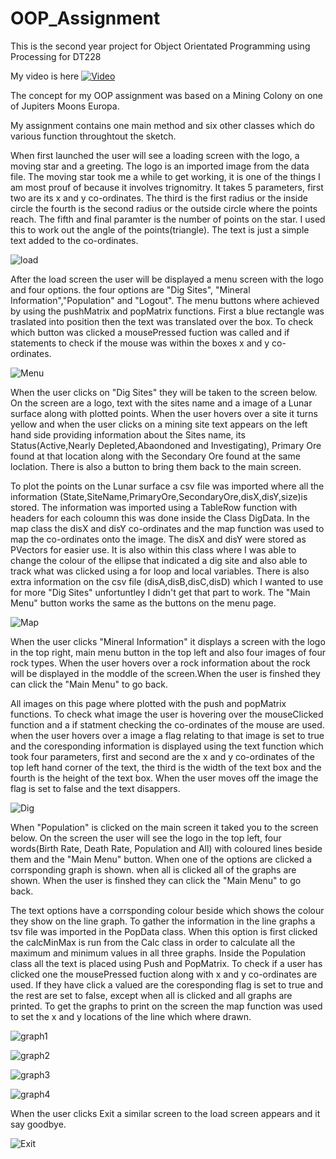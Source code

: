 # OOP_Assignment
This is the second year project for Object Orientated Programming using Processing for DT228

My video is here [![Video](http://img.youtube.com/vi/t6xtGr71CgI/0.jpg)](https://www.youtube.com/watch?v=t6xtGr71CgI)

The concept for my OOP assignment was based on a Mining Colony on one of Jupiters Moons Europa.

My assignment contains one main method and six other classes which do various function throughtout the sketch.

When first launched the user will see a loading screen with the logo, a moving star and a greeting.
The logo is an imported image from the data file. The moving star took me a while to get working, it is one of the things I am most prouf of because
it involves trignomitry. It takes 5 parameters, first two are its x and y co-ordinates. The third is the first radius or the inside circle
the fourth is the second radius or the outside circle where the points reach. The fifth and final paramter is the number of points on the star.
I used this to work out the angle of the points(triangle). The text is just a simple text added to the co-ordinates.

![load](/screenshots/load.png?raw=true "load")

After the load screen the user will be displayed a menu screen with the logo and four options.
the four options are "Dig Sites", "Mineral Information","Population" and "Logout". The menu buttons where achieved
by using the pushMatrix and popMatrix functions. First a blue rectangle was traslated into position then the text was translated over the box.
To check which button was clicked a mousePressed fuction was called and if statements to check if the mouse was within the boxes x and y co-ordinates.

![Menu](/screenshots/menu.png?raw=true "Menu")

When the user clicks on "Dig Sites" they will be taken to the screen below. On the screen are a logo, text with the sites name and a image of a 
Lunar surface along with plotted points. When the user hovers over a site it turns yellow and when the user clicks on a mining site text appears on the left hand side providing information about the 
Sites name, its Status(Active,Nearly Depleted,Abaondoned and Investigating), Primary Ore found at that location along with the Secondary Ore found
at the same loclation. There is also a button to bring them back to the main screen.

To plot the points on the Lunar surface a csv file was imported where all the information (State,SiteName,PrimaryOre,SecondaryOre,disX,disY,size)is stored.
The information was imported using a TableRow function with headers for each coloumn this was done inside the Class DigData.
In the map class the disX and disY co-ordinates and the map function was used to map the co-ordinates onto the image. The disX and disY were stored as PVectors for easier use.
It is also within this class where I was able to change the colour of the ellipse that indicated a dig site and also able to track what was clicked using a for loop 
and local variables.
There is also extra information on the csv file (disA,disB,disC,disD) which I wanted to use for more "Dig Sites" unfortuntley I didn't get that part to work.
The "Main Menu" button works the same as the buttons on the menu page.

![Map](/screenshots/map.png?raw=true "Map")

When the user clicks "Mineral Information" it displays a screen with the logo in the top right, main menu button in the top left
and also four images of four rock types. When the user hovers over a rock information about the rock will be displayed in the moddle
of the screen.When the user is finshed they can click the "Main Menu" to go back.

All images on this page where plotted with the push and popMatrix functions. To check what image the user is hovering over the mouseClicked function
and a if statment checking the co-ordinates of the mouse are used. when the user hovers over a image a flag relating to that image is set to true
and the coresponding information is displayed using the text function which took four parameters, first and second are the x and y co-ordinates of 
the top left hand corner of the text, the third is the width of the text box and the fourth is the height of the text box. When the user moves off 
the image the flag is set to false and the text disappers.

![Dig](/screenshots/rock.png?raw=true "Dig")

When "Population" is clicked on the main screen it taked you to the screen below. On the screen the user will see the logo in the top left, four
words(Birth Rate, Death Rate, Population and All) with coloured lines beside them and the "Main Menu" button. When one of the options are clicked
a corrsponding graph is shown. when all is clicked all of the graphs are shown. When the user is finshed they can click the "Main Menu" to go back.

The text options have a corrsponding colour beside which shows the colour they show on the line graph. To gather the information in the line graphs
a tsv file was imported in the PopData class. When this option is first clicked the calcMinMax is run from the Calc class in order to calculate 
all the maximum and minimum values in all three graphs. Inside the Population class all the text is placed using Push and PopMatrix. To check if a 
user has clicked one the mousePressed fuction along with x and y co-ordinates are used. If they have click a valued are the coresponding flag is set to
true and the rest are set to false, except when all is clicked and all graphs are printed. To get the graphs to print on the screen the map function was 
used to set the x and y locations of the line which where drawn.

![graph1](/screenshots/graph1.png?raw=true "graph1")

![graph2](/screenshots/graph2.png?raw=true "graph2")

![graph3](/screenshots/graph3.png?raw=true "graph3")

![graph4](/screenshots/graph4.png?raw=true "graph4")

When the user clicks Exit a similar screen to the load screen appears and it say goodbye.

![Exit](/screenshots/exit.png?raw=true "exit")
